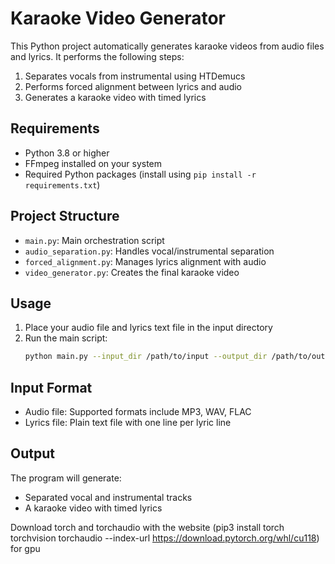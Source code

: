 # Karaoke Video Generator

This Python project automatically generates karaoke videos from audio files and lyrics. It performs the following steps:

1. Separates vocals from instrumental using HTDemucs
2. Performs forced alignment between lyrics and audio
3. Generates a karaoke video with timed lyrics

## Requirements

- Python 3.8 or higher
- FFmpeg installed on your system
- Required Python packages (install using `pip install -r requirements.txt`)

## Project Structure

- `main.py`: Main orchestration script
- `audio_separation.py`: Handles vocal/instrumental separation
- `forced_alignment.py`: Manages lyrics alignment with audio
- `video_generator.py`: Creates the final karaoke video

## Usage

1. Place your audio file and lyrics text file in the input directory
2. Run the main script:
   ```bash
   python main.py --input_dir /path/to/input --output_dir /path/to/output
   ```

## Input Format

- Audio file: Supported formats include MP3, WAV, FLAC
- Lyrics file: Plain text file with one line per lyric line

## Output

The program will generate:
- Separated vocal and instrumental tracks
- A karaoke video with timed lyrics


Download torch and torchaudio with the website (pip3 install torch torchvision torchaudio --index-url https://download.pytorch.org/whl/cu118) for gpu